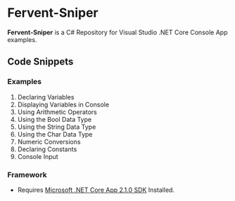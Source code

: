 # Fervent-Sniper

**Fervent-Sniper** is a C# Repository for Visual Studio .NET Core Console App examples.

## Code Snippets
### Examples

1. Declaring Variables
2. Displaying Variables in Console
3. Using Arithmetic Operators
4. Using the Bool Data Type
5. Using the String Data Type
6. Using the Char Data Type
7. Numeric Conversions
8. Declaring Constants
9. Console Input

### Framework

* Requires [Microsoft .NET Core App 2.1.0 SDK](https://dotnet.microsoft.com/download/dotnet-core/2.1) Installed. 
